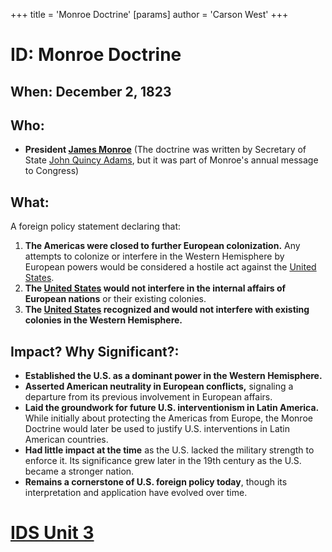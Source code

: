 +++
 title = 'Monroe Doctrine'
[params]
	author = 'Carson West'
+++
# ID: Monroe Doctrine

## When: December 2, 1823

## Who: 
- **President [James Monroe](./../james-monroe/)** (The doctrine was written by Secretary of State [John Quincy Adams](./../john-quincy-adams/), but it was part of Monroe's annual message to Congress)

## What: 
A foreign policy statement declaring that:

1. **The Americas were closed to further European colonization.**  Any attempts to colonize or interfere in the Western Hemisphere by European powers would be considered a hostile act against the [United States](./../united-states/).
2. **The [United States](./../united-states/) would not interfere in the internal affairs of European nations** or their existing colonies. 
3. **The [United States](./../united-states/) recognized and would not interfere with existing colonies in the Western Hemisphere.**

## Impact? Why Significant?: 

* **Established the U.S. as a dominant power in the Western Hemisphere.** 
* **Asserted American neutrality in European conflicts,** signaling a departure from its previous involvement in European affairs.
* **Laid the groundwork for future U.S. interventionism in Latin America.** While initially about protecting the Americas from Europe, the Monroe Doctrine would later be used to justify U.S. interventions in Latin American countries.
* **Had little impact at the time** as the U.S. lacked the military strength to enforce it. Its significance grew later in the 19th century as the U.S. became a stronger nation. 
* **Remains a cornerstone of U.S. foreign policy today**, though its interpretation and application have evolved over time. 

# [IDS Unit 3](./../ids-unit-3/)